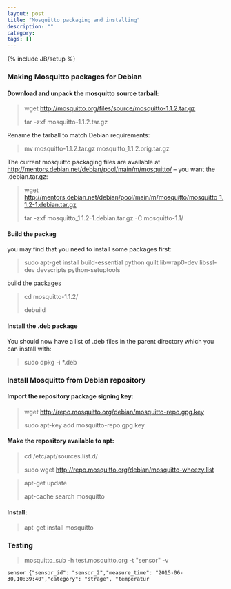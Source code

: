 ```yaml
---
layout: post
title: "Mosquitto packaging and installing"
description: ""
category: 
tags: []
---
```

{% include JB/setup %}


### Making Mosquitto packages for Debian

#### Download and unpack the mosquitto source tarball:

>    wget http://mosquitto.org/files/source/mosquitto-1.1.2.tar.gz
>
>    tar -zxf mosquitto-1.1.2.tar.gz

Rename the tarball to match Debian requirements:

>    mv mosquitto-1.1.2.tar.gz mosquitto_1.1.2.orig.tar.gz

The current mosquitto packaging files are available at http://mentors.debian.net/debian/pool/main/m/mosquitto/ – you want the .debian.tar.gz:

>    wget http://mentors.debian.net/debian/pool/main/m/mosquitto/mosquitto_1.1.2-1.debian.tar.gz
>
>    tar -zxf mosquitto_1.1.2-1.debian.tar.gz -C mosquitto-1.1/

#### Build the packag

you may find that you need to install some packages first:

 >   sudo apt-get install build-essential python quilt libwrap0-dev libssl-dev devscripts python-setuptools

build the packages

>    cd mosquitto-1.1.2/
>
>    debuild

#### Install the .deb package

You should now have a list of .deb files in the parent directory which you can install with:

>    sudo dpkg -i *.deb


### Install Mosquitto from Debian repository

#### Import the repository package signing key:

>    wget http://repo.mosquitto.org/debian/mosquitto-repo.gpg.key
>
>    sudo apt-key add mosquitto-repo.gpg.key


#### Make the repository available to apt:

>    cd /etc/apt/sources.list.d/
>
>    sudo wget http://repo.mosquitto.org/debian/mosquitto-wheezy.list

>    apt-get update
>
>    apt-cache search mosquitto

#### Install:

>    apt-get install mosquitto


### Testing

>    mosquitto_sub -h test.mosquitto.org -t "sensor" -v

	sensor {"sensor_id": "sensor_2","measure_time": "2015-06-30,10:39:40","category": "strage",	"temperatur